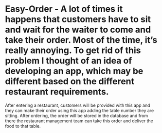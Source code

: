 # Easy-Order - A lot of times it happens that customers have to sit and wait for the waiter to come and take their order. Most of the time, it’s really annoying. To get rid of this problem I thought of an idea of developing an app, which may be different based on the different restaurant requirements.
After entering a restaurant, customers will be provided with this app and they can make their order using this app adding the table number they are sitting. After ordering, the order will be stored in the database and from there the restaurant management team can take this order and deliver the food to that table.
